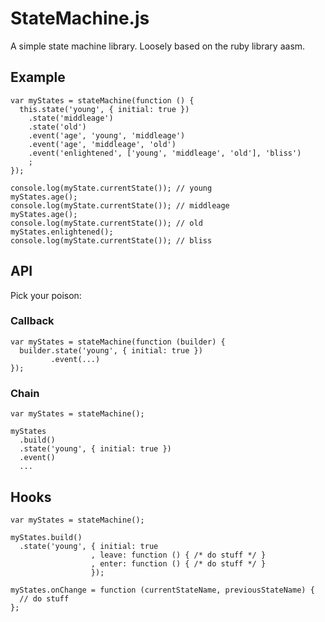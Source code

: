 StateMachine.js
===============

A simple state machine library. Loosely based on the ruby library aasm.

Example
-------
    var myStates = stateMachine(function () {
      this.state('young', { initial: true })
        .state('middleage')
        .state('old')
        .event('age', 'young', 'middleage')
        .event('age', 'middleage', 'old')
        .event('enlightened', ['young', 'middleage', 'old'], 'bliss')
        ;
    });

    console.log(myState.currentState()); // young
    myStates.age();
    console.log(myState.currentState()); // middleage
    myStates.age();
    console.log(myState.currentState()); // old
    myStates.enlightened();
    console.log(myState.currentState()); // bliss

API
---
Pick your poison:

### Callback

    var myStates = stateMachine(function (builder) {
      builder.state('young', { initial: true })
             .event(...)
    });

### Chain

    var myStates = stateMachine();

    myStates
      .build()
      .state('young', { initial: true })
      .event()
      ...

Hooks
-----
    var myStates = stateMachine();

    myStates.build()
      .state('young', { initial: true
                      , leave: function () { /* do stuff */ }
                      , enter: function () { /* do stuff */ }
                      });

    myStates.onChange = function (currentStateName, previousStateName) {
      // do stuff
    };
